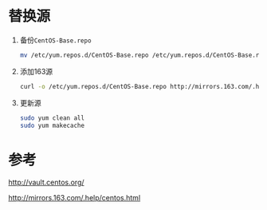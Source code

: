 # 替换源

1. 备份`CentOS-Base.repo`
    ```sh
    mv /etc/yum.repos.d/CentOS-Base.repo /etc/yum.repos.d/CentOS-Base.repo.backup
    ```
2. 添加163源
    ```sh
    curl -o /etc/yum.repos.d/CentOS-Base.repo http://mirrors.163.com/.help/CentOS7-Base-163.repo
    ```
3. 更新源
    ```sh
    sudo yum clean all
    sudo yum makecache
    ```

# 参考

http://vault.centos.org/

http://mirrors.163.com/.help/centos.html